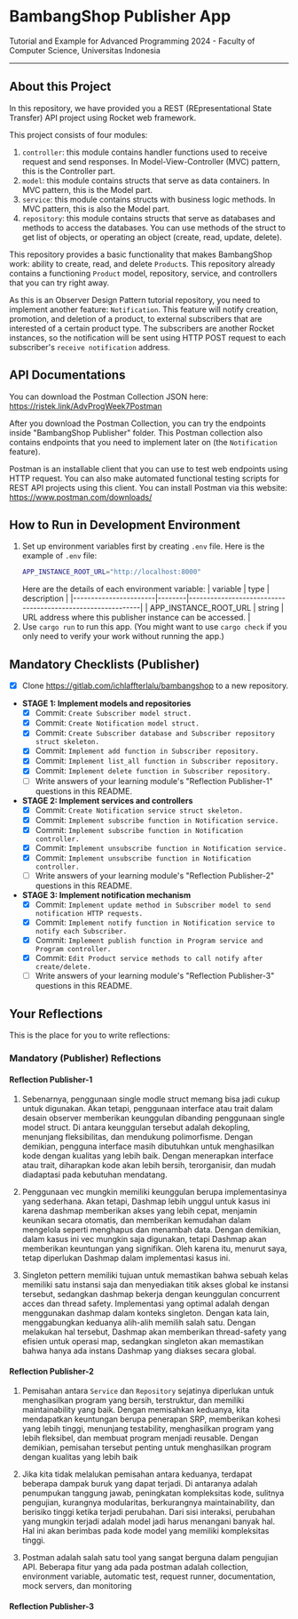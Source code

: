 # BambangShop Publisher App
Tutorial and Example for Advanced Programming 2024 - Faculty of Computer Science, Universitas Indonesia

---

## About this Project
In this repository, we have provided you a REST (REpresentational State Transfer) API project using Rocket web framework.

This project consists of four modules:
1.  `controller`: this module contains handler functions used to receive request and send responses.
    In Model-View-Controller (MVC) pattern, this is the Controller part.
2.  `model`: this module contains structs that serve as data containers.
    In MVC pattern, this is the Model part.
3.  `service`: this module contains structs with business logic methods.
    In MVC pattern, this is also the Model part.
4.  `repository`: this module contains structs that serve as databases and methods to access the databases.
    You can use methods of the struct to get list of objects, or operating an object (create, read, update, delete).

This repository provides a basic functionality that makes BambangShop work: ability to create, read, and delete `Product`s.
This repository already contains a functioning `Product` model, repository, service, and controllers that you can try right away.

As this is an Observer Design Pattern tutorial repository, you need to implement another feature: `Notification`.
This feature will notify creation, promotion, and deletion of a product, to external subscribers that are interested of a certain product type.
The subscribers are another Rocket instances, so the notification will be sent using HTTP POST request to each subscriber's `receive notification` address.

## API Documentations

You can download the Postman Collection JSON here: https://ristek.link/AdvProgWeek7Postman

After you download the Postman Collection, you can try the endpoints inside "BambangShop Publisher" folder.
This Postman collection also contains endpoints that you need to implement later on (the `Notification` feature).

Postman is an installable client that you can use to test web endpoints using HTTP request.
You can also make automated functional testing scripts for REST API projects using this client.
You can install Postman via this website: https://www.postman.com/downloads/

## How to Run in Development Environment
1.  Set up environment variables first by creating `.env` file.
    Here is the example of `.env` file:
    ```bash
    APP_INSTANCE_ROOT_URL="http://localhost:8000"
    ```
    Here are the details of each environment variable:
    | variable              | type   | description                                                |
    |-----------------------|--------|------------------------------------------------------------|
    | APP_INSTANCE_ROOT_URL | string | URL address where this publisher instance can be accessed. |
2.  Use `cargo run` to run this app.
    (You might want to use `cargo check` if you only need to verify your work without running the app.)

## Mandatory Checklists (Publisher)
-   [X] Clone https://gitlab.com/ichlaffterlalu/bambangshop to a new repository.
-   **STAGE 1: Implement models and repositories**
    -   [X] Commit: `Create Subscriber model struct.`
    -   [X] Commit: `Create Notification model struct.`
    -   [X] Commit: `Create Subscriber database and Subscriber repository struct skeleton.`
    -   [X] Commit: `Implement add function in Subscriber repository.`
    -   [X] Commit: `Implement list_all function in Subscriber repository.`
    -   [X] Commit: `Implement delete function in Subscriber repository.`
    -   [ ] Write answers of your learning module's "Reflection Publisher-1" questions in this README.
-   **STAGE 2: Implement services and controllers**
    -   [X] Commit: `Create Notification service struct skeleton.`
    -   [X] Commit: `Implement subscribe function in Notification service.`
    -   [X] Commit: `Implement subscribe function in Notification controller.`
    -   [X] Commit: `Implement unsubscribe function in Notification service.`
    -   [X] Commit: `Implement unsubscribe function in Notification controller.`
    -   [ ] Write answers of your learning module's "Reflection Publisher-2" questions in this README.
-   **STAGE 3: Implement notification mechanism**
    -   [X] Commit: `Implement update method in Subscriber model to send notification HTTP requests.`
    -   [X] Commit: `Implement notify function in Notification service to notify each Subscriber.`
    -   [X] Commit: `Implement publish function in Program service and Program controller.`
    -   [X] Commit: `Edit Product service methods to call notify after create/delete.`
    -   [ ] Write answers of your learning module's "Reflection Publisher-3" questions in this README.

## Your Reflections
This is the place for you to write reflections:

### Mandatory (Publisher) Reflections

#### Reflection Publisher-1

1. Sebenarnya, penggunaan single modle struct memang bisa jadi cukup untuk digunakan. Akan tetapi, penggunaan interface atau trait dalam desain observer memberikan keunggulan dibanding penggunaan single model struct. Di antara keunggulan tersebut adalah dekopling, menunjang fleksibilitas, dan mendukung polimorfisme. Dengan demikian, pengguna interface masih dibutuhkan untuk menghasilkan kode dengan kualitas yang lebih baik. Dengan menerapkan interface atau trait, diharapkan kode akan lebih bersih, terorganisir, dan mudah diadaptasi pada kebutuhan mendatang.
   
2. Penggunaan vec mungkin memiliki keunggulan berupa implementasinya yang sederhana. Akan tetapi, Dashmap lebih unggul untuk kasus ini karena dashmap memberikan akses yang lebih cepat, menjamin keunikan secara otomatis, dan memberikan kemudahan dalam mengelola seperti menghapus dan menambah data. Dengan demikian, dalam kasus ini vec mungkin saja digunakan, tetapi Dashmap akan memberikan keuntungan yang signifikan. Oleh karena itu, menurut saya, tetap diperlukan Dashmap dalam implementasi kasus ini.

3. Singleton pettern memiliki tujuan untuk memastikan bahwa sebuah kelas memiliki satu instansi saja dan menyediakan titik akses global ke instansi tersebut, sedangkan dashmap bekerja dengan keunggulan concurrent acces dan thread safety. Implementasi yang optimal adalah dengan menggunakan dashmap dalam konteks singleton. Dengan kata lain, menggabungkan keduanya alih-alih memilih salah satu. Dengan melakukan hal tersebut, Dashmap akan memberikan thread-safety yang efisien untuk operasi map, sedangkan singleton akan memastikan bahwa hanya ada instans Dashmap yang diakses secara global.

#### Reflection Publisher-2

1. Pemisahan antara `Service` dan `Repository` sejatinya diperlukan untuk menghasilkan program yang bersih, terstruktur, dan memiliki maintainability yang baik. Dengan memisahkan keduanya, kita mendapatkan keuntungan berupa penerapan SRP, memberikan kohesi yang lebih tinggi, menunjang testability, menghasilkan program yang lebih fleksibel, dan membuat program menjadi reusable. Dengan demikian, pemisahan tersebut penting untuk menghasilkan program dengan kualitas yang lebih baik

2. Jika kita tidak melalukan pemisahan antara keduanya, terdapat beberapa dampak buruk yang dapat terjadi. Di antaranya adalah penumpukan tanggung jawab, peningkatan kompleksitas kode, sulitnya pengujian, kurangnya modularitas, berkurangnya maintainability, dan berisiko tinggi ketika terjadi perubahan. Dari sisi interaksi, perubahan yang mungkin terjadi adalah model jadi harus menangani banyak hal. Hal ini akan berimbas pada kode model yang memiliki kompleksitas tinggi.

3. Postman adalah salah satu tool yang sangat berguna dalam pengujian API. Beberapa fitur yang ada pada postman adalah collection, environment variable, automatic test, request runner, documentation, mock servers, dan monitoring
   
#### Reflection Publisher-3

